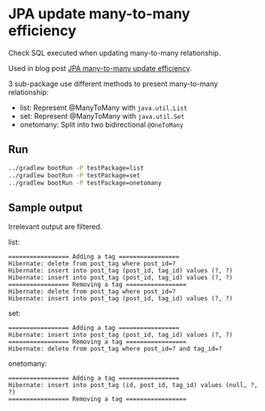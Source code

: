 # JPA update many-to-many efficiency

Check SQL executed when updating many-to-many relationship.

Used in blog post [JPA many-to-many update efficiency](https://bianjp.com/posts/2017/10/31/jpa-many-to-many-update-efficiency). 

3 sub-package use different methods to present many-to-many relationship:

* list: Represent @ManyToMany with `java.util.List`
* set: Represent @ManyToMany with `java.util.Set`
* onetomany: Split into two bidirectional `@OneToMany`

## Run

```bash
../gradlew bootRun -P testPackage=list
../gradlew bootRun -P testPackage=set
../gradlew bootRun -P testPackage=onetomany
```

## Sample output

Irrelevant output are filtered.

list:

    ================= Adding a tag =================
    Hibernate: delete from post_tag where post_id=?
    Hibernate: insert into post_tag (post_id, tag_id) values (?, ?)
    Hibernate: insert into post_tag (post_id, tag_id) values (?, ?)
    ================= Removing a tag =================
    Hibernate: delete from post_tag where post_id=?
    Hibernate: insert into post_tag (post_id, tag_id) values (?, ?)

set:

    ================= Adding a tag =================
    Hibernate: insert into post_tag (post_id, tag_id) values (?, ?)
    ================= Removing a tag =================
    Hibernate: delete from post_tag where post_id=? and tag_id=?
    
onetomany:

    ================= Adding a tag =================
    Hibernate: insert into post_tag (id, post_id, tag_id) values (null, ?, ?)
    ================= Removing a tag =================
